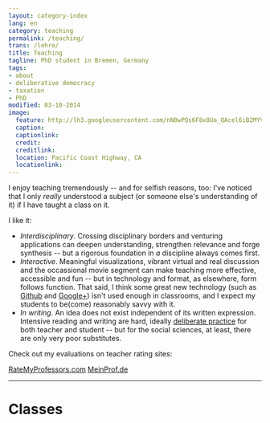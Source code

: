 ```yaml
---
layout: category-index
lang: en
category: teaching
permalink: /teaching/
trans: /lehre/
title: Teaching
tagline: PhD student in Bremen, Germany
tags:
- about
- deliberative democracy
- taxation
- PhD
modified: 03-10-2014
image:
  feature: http://lh3.googleusercontent.com/nN0wPQs6F8x8Ua_QAcel6iB2MYVUmuQS3wQVgq86eCTb=w1518-h354-no
  caption:
  captionlink:
  credit:
  creditlink:
  location: Pacific Coast Highway, CA
  locationlink:
---
```


I enjoy teaching tremendously -- and for selfish reasons, too:
I've noticed that I only *really* understood a subject (or someone else's understanding of it) if I have taught a class on it.


I like it:

- *Interdisciplinary*.
Crossing disciplinary borders and venturing applications can deepen understanding, strengthen relevance and forge synthesis -- but a rigorous foundation in *a* discipline always comes first.
- *Interactive*.
Meaningful visualizations, vibrant virtual and real discussion and the occassional movie segment can make teaching more effective, accessible and fun -- but in technology and format, as elsewhere, form follows function.
That said, I think some great new technology (such as [Github](http://www.github.com) and [Google+](http://plus.google.com)) isn't used enough in classrooms, and I expect my students to be(come) reasonably savvy with it.
- *In writing*.
An idea does not exist independent of its written expression.
Intensive reading and writing are hard, ideally [deliberate practice](http://en.wikipedia.org/wiki/Practice_(learning_method)#Deliberate_practice) for both teacher and student -- but for the social sciences, at least, there are only very poor substitutes.

Check out my evaluations on teacher rating sites:

<div markdown="0"><a href="http://www.ratemyprofessors.com/ShowRatings.jsp?tid=1144707" class="btn">RateMyProfessors.com</a> <a href="http://www.meinprof.de/lecturers/Maximilian_Held" class="btn">MeinProf.de</a></div>

---

# Classes